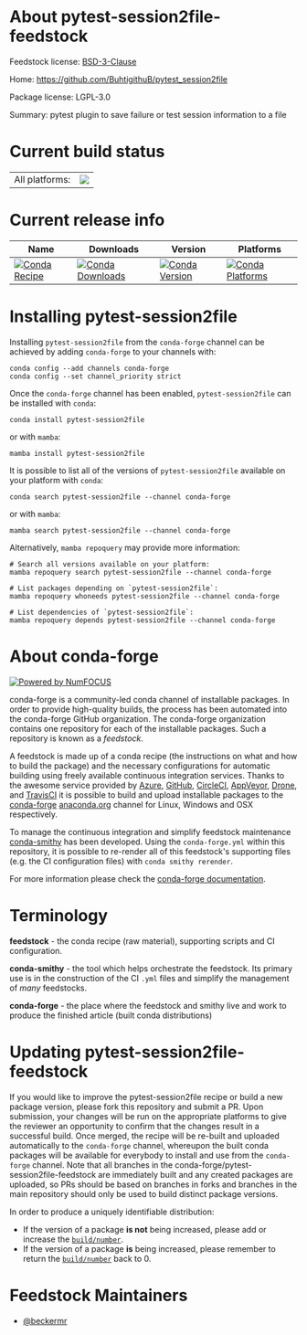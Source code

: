 About pytest-session2file-feedstock
===================================

Feedstock license: [BSD-3-Clause](https://github.com/conda-forge/pytest-session2file-feedstock/blob/main/LICENSE.txt)

Home: https://github.com/BuhtigithuB/pytest_session2file

Package license: LGPL-3.0

Summary: pytest plugin to save failure or test session information to a file

Current build status
====================


<table><tr><td>All platforms:</td>
    <td>
      <a href="https://dev.azure.com/conda-forge/feedstock-builds/_build/latest?definitionId=8430&branchName=main">
        <img src="https://dev.azure.com/conda-forge/feedstock-builds/_apis/build/status/pytest-session2file-feedstock?branchName=main">
      </a>
    </td>
  </tr>
</table>

Current release info
====================

| Name | Downloads | Version | Platforms |
| --- | --- | --- | --- |
| [![Conda Recipe](https://img.shields.io/badge/recipe-pytest--session2file-green.svg)](https://anaconda.org/conda-forge/pytest-session2file) | [![Conda Downloads](https://img.shields.io/conda/dn/conda-forge/pytest-session2file.svg)](https://anaconda.org/conda-forge/pytest-session2file) | [![Conda Version](https://img.shields.io/conda/vn/conda-forge/pytest-session2file.svg)](https://anaconda.org/conda-forge/pytest-session2file) | [![Conda Platforms](https://img.shields.io/conda/pn/conda-forge/pytest-session2file.svg)](https://anaconda.org/conda-forge/pytest-session2file) |

Installing pytest-session2file
==============================

Installing `pytest-session2file` from the `conda-forge` channel can be achieved by adding `conda-forge` to your channels with:

```
conda config --add channels conda-forge
conda config --set channel_priority strict
```

Once the `conda-forge` channel has been enabled, `pytest-session2file` can be installed with `conda`:

```
conda install pytest-session2file
```

or with `mamba`:

```
mamba install pytest-session2file
```

It is possible to list all of the versions of `pytest-session2file` available on your platform with `conda`:

```
conda search pytest-session2file --channel conda-forge
```

or with `mamba`:

```
mamba search pytest-session2file --channel conda-forge
```

Alternatively, `mamba repoquery` may provide more information:

```
# Search all versions available on your platform:
mamba repoquery search pytest-session2file --channel conda-forge

# List packages depending on `pytest-session2file`:
mamba repoquery whoneeds pytest-session2file --channel conda-forge

# List dependencies of `pytest-session2file`:
mamba repoquery depends pytest-session2file --channel conda-forge
```


About conda-forge
=================

[![Powered by
NumFOCUS](https://img.shields.io/badge/powered%20by-NumFOCUS-orange.svg?style=flat&colorA=E1523D&colorB=007D8A)](https://numfocus.org)

conda-forge is a community-led conda channel of installable packages.
In order to provide high-quality builds, the process has been automated into the
conda-forge GitHub organization. The conda-forge organization contains one repository
for each of the installable packages. Such a repository is known as a *feedstock*.

A feedstock is made up of a conda recipe (the instructions on what and how to build
the package) and the necessary configurations for automatic building using freely
available continuous integration services. Thanks to the awesome service provided by
[Azure](https://azure.microsoft.com/en-us/services/devops/), [GitHub](https://github.com/),
[CircleCI](https://circleci.com/), [AppVeyor](https://www.appveyor.com/),
[Drone](https://cloud.drone.io/welcome), and [TravisCI](https://travis-ci.com/)
it is possible to build and upload installable packages to the
[conda-forge](https://anaconda.org/conda-forge) [anaconda.org](https://anaconda.org/)
channel for Linux, Windows and OSX respectively.

To manage the continuous integration and simplify feedstock maintenance
[conda-smithy](https://github.com/conda-forge/conda-smithy) has been developed.
Using the ``conda-forge.yml`` within this repository, it is possible to re-render all of
this feedstock's supporting files (e.g. the CI configuration files) with ``conda smithy rerender``.

For more information please check the [conda-forge documentation](https://conda-forge.org/docs/).

Terminology
===========

**feedstock** - the conda recipe (raw material), supporting scripts and CI configuration.

**conda-smithy** - the tool which helps orchestrate the feedstock.
                   Its primary use is in the construction of the CI ``.yml`` files
                   and simplify the management of *many* feedstocks.

**conda-forge** - the place where the feedstock and smithy live and work to
                  produce the finished article (built conda distributions)


Updating pytest-session2file-feedstock
======================================

If you would like to improve the pytest-session2file recipe or build a new
package version, please fork this repository and submit a PR. Upon submission,
your changes will be run on the appropriate platforms to give the reviewer an
opportunity to confirm that the changes result in a successful build. Once
merged, the recipe will be re-built and uploaded automatically to the
`conda-forge` channel, whereupon the built conda packages will be available for
everybody to install and use from the `conda-forge` channel.
Note that all branches in the conda-forge/pytest-session2file-feedstock are
immediately built and any created packages are uploaded, so PRs should be based
on branches in forks and branches in the main repository should only be used to
build distinct package versions.

In order to produce a uniquely identifiable distribution:
 * If the version of a package **is not** being increased, please add or increase
   the [``build/number``](https://docs.conda.io/projects/conda-build/en/latest/resources/define-metadata.html#build-number-and-string).
 * If the version of a package **is** being increased, please remember to return
   the [``build/number``](https://docs.conda.io/projects/conda-build/en/latest/resources/define-metadata.html#build-number-and-string)
   back to 0.

Feedstock Maintainers
=====================

* [@beckermr](https://github.com/beckermr/)

